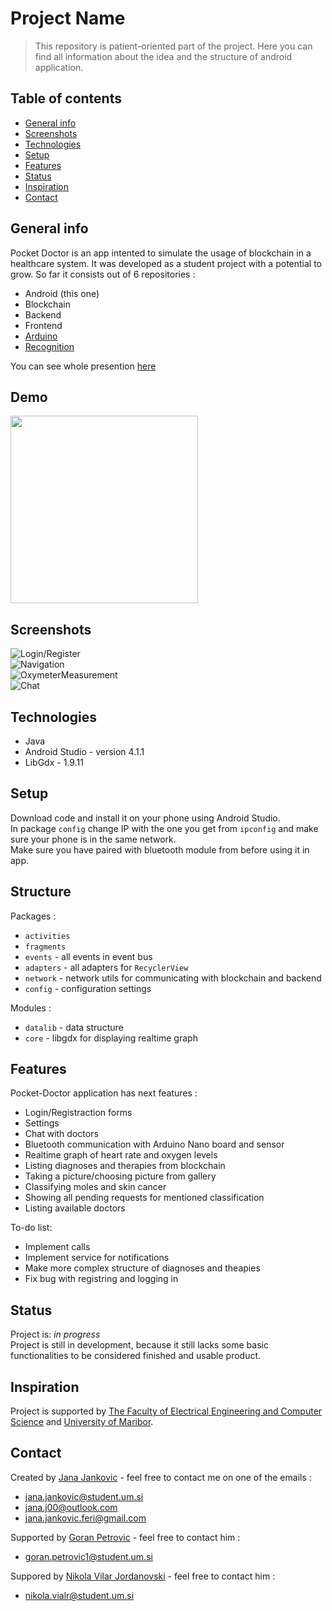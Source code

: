 # Project Name
> This repository is patient-oriented part of the project. Here you can find all information about the idea and the structure of android application. 

## Table of contents
* [General info](#general-info)
* [Screenshots](#screenshots)
* [Technologies](#technologies)
* [Setup](#setup)
* [Features](#features)
* [Status](#status)
* [Inspiration](#inspiration)
* [Contact](#contact)

## General info
Pocket Doctor is an app intented to simulate the usage of blockchain in a healthcare system. It was developed as a student project with a potential to grow. So far it consists out of 6 repositories :
* Android (this one)
* Blockchain
* Backend
* Frontend
* [Arduino](https://github.com/JanaJankovic/poc-doc-arduino)
* [Recognition](https://github.com/JanaJankovic/poc-doc-recognition)

You can see whole presention [here](https://univerzamb-my.sharepoint.com/:p:/g/personal/jana_jankovic_student_um_si/ETQo1_cbyKlDnSKktxM6_YABnMsRZP8nEeGqBBbXq_wHtg?e=2ceRYw)

## Demo
<img src="./img/app.gif" width="300">

## Screenshots
![Login/Register](./img/Untitled-1.png) </br>
![Navigation](./img/Untitled-2.png) </br>
![OxymeterMeasurement](./img/Untitled-3.png) </br>
![Chat](./img/Untitled-4.png) </br>

## Technologies
* Java
* Android Studio - version 4.1.1
* LibGdx - 1.9.11

## Setup
Download code and install it on your phone using Android Studio.</br>
In package `config` change IP with the one you get from `ipconfig` and make sure your phone is in the same network.</br>
Make sure you have paired with bluetooth module from before using it in app.

## Structure
Packages :
* `activities`
* `fragments`
* `events` - all events in event bus
* `adapters` - all adapters for `RecyclerView`
* `network` - network utils for communicating with blockchain and backend
* `config` - configuration settings

Modules :
* `datalib` - data structure
* `core` - libgdx for displaying realtime graph

## Features
Pocket-Doctor application has next features :
* Login/Registraction forms
* Settings
* Chat with doctors
* Bluetooth communication with Arduino Nano board and sensor
* Realtime graph of heart rate and oxygen levels
* Listing diagnoses and therapies from blockchain
* Taking a picture/choosing picture from gallery
* Classifying moles and skin cancer
* Showing all pending requests for mentioned classification
* Listing available doctors

To-do list:
* Implement calls 
* Implement service for notifications
* Make more complex structure of diagnoses and theapies
* Fix bug with registring and logging in

## Status
Project is: _in progress_</br>
Project is still in development, because it still lacks some basic functionalities to be considered finished and usable product.

## Inspiration
Project is supported by [The Faculty of Electrical Engineering and Computer Science](https://feri.um.si/) and [University of Maribor](https://www.um.si/Strani/default.aspx).

## Contact
Created by [Jana Jankovic](https://github.com/JanaJankovic) - feel free to contact me on one of the emails :
* jana.jankovic@student.um.si
* jana.j00@outlook.com
* jana.jankovic.feri@gmail.com

Supported by [Goran Petrovic](https://github.com/PetrovicGoran) - feel free to contact him :
* goran.petrovic1@student.um.si

Suppored by [Nikola Vilar Jordanovski](https://github.com/NikolaVilar) - feel free to contact him :
* nikola.vialr@student.um.si

